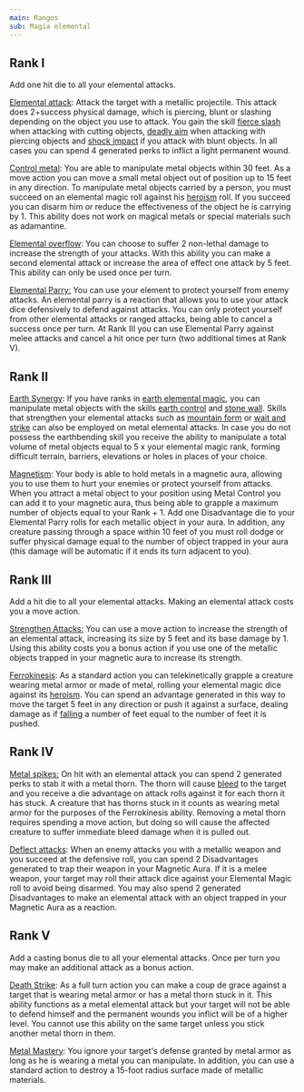 ```yaml
---
main: Rangos
sub: Magia elemental
---
```


## Rank I

Add one hit die to all your elemental attacks.

<u>Elemental attack</u>: Attack the target with a metallic projectile. This attack does 2+success physical damage, which is piercing, blunt or slashing depending on the object you use to attack. You gain the skill [fierce slash](https://raldamain.com/rules/Rangos/Armas/filos%20cortantes.html#rango-i) when attacking with cutting objects, [deadly aim](https://raldamain.com/rules/Rangos/Armas/arcos.html#rango-i) when attacking with piercing objects and [shock impact](https://raldamain.com/rules/Rangos/Armas/contundentes.html#rango-i) if you attack with blunt objects. In all cases you can spend 4 generated perks to inflict a light permanent wound.

<u>Control metal</u>: You are able to manipulate metal objects within 30 feet. As a move action you can move a small metal object out of position up to 15 feet in any direction. To manipulate metal objects carried by a person, you must succeed on an elemental magic roll against his [heroism](https://raldamain.com/rules/Crear%20personajes/talentos.html#hero%C3%ADsmo-fue) roll. If you succeed you can disarm him or reduce the effectiveness of the object he is carrying by 1. This ability does not work on magical metals or special materials such as adamantine.

<u>Elemental overflow</u>: You can choose to suffer 2 non-lethal damage to increase the strength of your attacks. With this ability you can make a second elemental attack or increase the area of effect one attack by 5 feet. This ability can only be used once per turn.

<u>Elemental Parry:</u> You can use your element to protect yourself from enemy attacks. An elemental parry is a reaction that allows you to use your attack dice defensively to defend against attacks. You can only protect yourself from other elemental attacks or ranged attacks, being able to cancel a success once per turn. At Rank III you can use Elemental Parry against melee attacks and cancel a hit once per turn (two additional times at Rank V).

## Rank II

<u>Earth Synergy</u>: If you have ranks in [earth elemental magic](https://raldamain.com/rules/Rangos/Elementalismo/magia%20de%20tierra.html), you can manipulate metal objects with the skills [earth control](https://raldamain.com/rules/Rangos/Elementalismo/magia%20de%20tierra.html#rango-ii) and [stone wall](https://raldamain.com/rules/Rangos/Elementalismo/magia%20de%20tierra.html#rango-ii). Skills that strengthen your elemental attacks such as [mountain form](https://raldamain.com/rules/Rangos/Elementalismo/magia%20de%20tierra.html#rango-ii) or [wait and strike](https://raldamain.com/rules/Rangos/Elementalismo/magia%20de%20tierra.html#rango-iii) can also be employed on metal elemental attacks. In case you do not possess the earthbending skill you receive the ability to manipulate a total volume of metal objects equal to 5 x your elemental magic rank, forming difficult terrain, barriers, elevations or holes in places of your choice.

<u>Magnetism</u>: Your body is able to hold metals in a magnetic aura, allowing you to use them to hurt your enemies or protect yourself from attacks. When you attract a metal object to your position using Metal Control you can add it to your magnetic aura, thus being able to grapple a maximum number of objects equal to your Rank + 1. Add one Disadvantage die to your Elemental Parry rolls for each metallic object in your aura. In addition, any creature passing through a space within 10 feet of you must roll dodge or suffer physical damage equal to the number of object trapped in your aura (this damage will be automatic if it ends its turn adjacent to you).

## Rank III

Add a hit die to all your elemental attacks. Making an elemental attack costs you a move action.

<u>Strengthen Attacks:</u> You can use a move action to increase the strength of an elemental attack, increasing its size by 5 feet and its base damage by 1. Using this ability costs you a bonus action if you use one of the metallic objects trapped in your magnetic aura to increase its strength.

<u>Ferrokinesis</u>: As a standard action you can telekinetically grapple a creature wearing metal armor or made of metal, rolling your elemental magic dice against its [heroism](https://raldamain.com/rules/Crear%20personajes/talentos.html#hero%C3%ADsmo-fue). You can spend an advantage generated in this way to move the target 5 feet in any direction or push it against a surface, dealing damage as if [falling](https://raldamain.com/rules/Reglas%20principales/reglas%20de%20combate.html#ca%C3%ADdas) a number of feet equal to the number of feet it is pushed.

## Rank IV

<u>Metal spikes:</u> On hit with an elemental attack you can spend 2 generated perks to stab it with a metal thorn. The thorn will cause [bleed](https://raldamain.com/rules/Reglas%20principales/Efectos%20de%20estado.html#sangrado) to the target and you receive a die advantage on attack rolls against it for each thorn it has stuck. A creature that has thorns stuck in it counts as wearing metal armor for the purposes of the Ferrokinesis ability. Removing a metal thorn requires spending a move action, but doing so will cause the affected creature to suffer immediate bleed damage when it is pulled out.

<u>Deflect attacks</u>: When an enemy attacks you with a metallic weapon and you succeed at the defensive roll, you can spend 2 Disadvantages generated to trap their weapon in your Magnetic Aura. If it is a melee weapon, your target may roll their attack dice against your Elemental Magic roll to avoid being disarmed. You may also spend 2 generated Disadvantages to make an elemental attack with an object trapped in your Magnetic Aura as a reaction.

## Rank V

Add a casting bonus die to all your elemental attacks. Once per turn you may make an additional attack as a bonus action.

<u>Death Strike</u>: As a full turn action you can make a coup de grace against a target that is wearing metal armor or has a metal thorn stuck in it. This ability functions as a metal elemental attack but your target will not be able to defend himself and the permanent wounds you inflict will be of a higher level. You cannot use this ability on the same target unless you stick another metal thorn in them. 

<u>Metal Mastery</u>: You ignore your target's defense granted by metal armor as long as he is wearing a metal you can manipulate. In addition, you can use a standard action to destroy a 15-foot radius surface made of metallic materials.